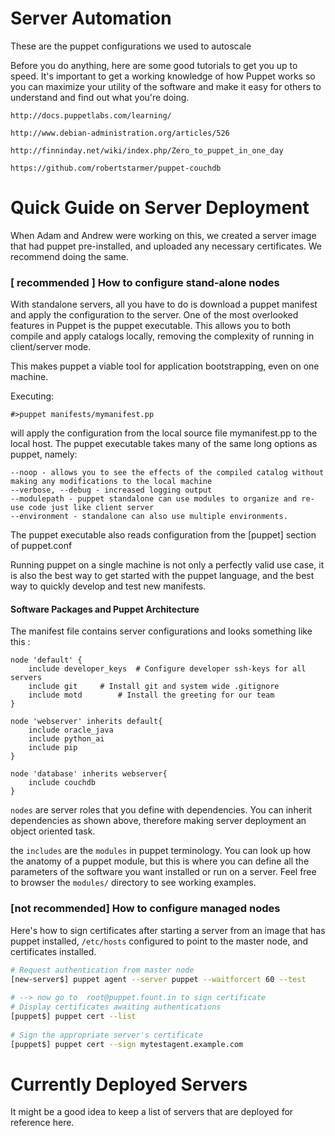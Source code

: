 Server Automation
=======================================================

These are the puppet configurations we used to autoscale

Before you do anything, here are some good tutorials to get you up to speed. 
It's important to get a working knowledge of how Puppet works so you can
maximize your utility of the software and make it easy for others to understand
and find out what you're doing. 

	http://docs.puppetlabs.com/learning/

	http://www.debian-administration.org/articles/526 
	
	http://finninday.net/wiki/index.php/Zero_to_puppet_in_one_day 
	
	https://github.com/robertstarmer/puppet-couchdb
	

Quick Guide on Server Deployment
=======================================================
When Adam and Andrew were working on this, we created a server
image that had puppet pre-installed, and uploaded any necessary
certificates. We recommend doing the same.


### [  recommended  ] How to configure stand-alone nodes
With standalone servers, all you have to do is download a puppet manifest
and apply the configuration to the server. One of the most overlooked features 
in Puppet is the puppet executable. This allows you to both compile and apply 
catalogs locally, removing the complexity of running in client/server mode.

This makes puppet a viable tool for application bootstrapping, even on one machine.

Executing:

    #>puppet manifests/mymanifest.pp

will apply the configuration from the local source file mymanifest.pp to the 
local host. The puppet executable takes many of the same long options as puppet, namely:

    --noop - allows you to see the effects of the compiled catalog without making any modifications to the local machine
    --verbose, --debug - increased logging output
    --modulepath - puppet standalone can use modules to organize and re-use code just like client server
    --environment - standalone can also use multiple environments.

The puppet executable also reads configuration from the [puppet] section of puppet.conf

Running puppet on a single machine is not only a perfectly valid use case, it is
also the best way to get started with the puppet language, and the best way to 
quickly develop and test new manifests.

#### Software Packages and Puppet Architecture
The manifest file contains server configurations and looks something like this : 

```puppet
node 'default' {
	include developer_keys	# Configure developer ssh-keys for all servers
	include git		# Install git and system wide .gitignore
	include motd		# Install the greeting for our team
}

node 'webserver' inherits default{
	include oracle_java
	include python_ai
    include pip
}

node 'database' inherits webserver{
	include couchdb
}
```

`nodes` are server roles that you define with dependencies.  You can inherit dependencies 
as shown above, therefore making server deployment an object oriented task.

the `includes` are the `modules` in puppet terminology.  You can look up how the anatomy of a puppet module,
but this is where you can define all the parameters of the software you want installed or run on a server.
Feel free to browser the `modules/` directory to see working examples.

### [not recommended] How to configure managed nodes
Here's how to sign certificates after starting a server from an image
that has puppet installed, `/etc/hosts` configured to point to the 
master node, and certificates installed.

```bash
# Request authentication from master node
[new-server$] puppet agent --server puppet --waitforcert 60 --test
	
# --> now go to  root@puppet.fount.in to sign certificate
# Display certificates awaiting authentications
[puppet$] puppet cert --list
	
# Sign the appropriate server's certificate
[puppet$] puppet cert --sign mytestagent.example.com
```

Currently Deployed Servers
=======================================================
It might be a good idea to keep a list of servers that are deployed 
for reference here.
